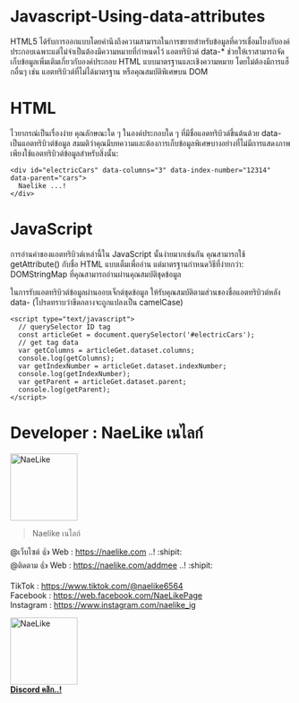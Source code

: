 # Javascript-Using-data-attributes
HTML5 ได้รับการออกแบบโดยคำนึงถึงความสามารถในการขยายสำหรับข้อมูลที่ควรเชื่อมโยงกับองค์ประกอบเฉพาะแต่ไม่จำเป็นต้องมีความหมายที่กำหนดไว้ แอตทริบิวต์ data-* ช่วยให้เราสามารถจัดเก็บข้อมูลเพิ่มเติมเกี่ยวกับองค์ประกอบ HTML แบบมาตรฐานและเชิงความหมาย โดยไม่ต้องมีการแฮ็กอื่นๆ เช่น แอตทริบิวต์ที่ไม่ได้มาตรฐาน หรือคุณสมบัติพิเศษบน DOM

# HTML 
ไวยากรณ์เป็นเรื่องง่าย คุณลักษณะใด ๆ ในองค์ประกอบใด ๆ ที่มีชื่อแอตทริบิวต์ขึ้นต้นด้วย data- เป็นแอตทริบิวต์ข้อมูล สมมติว่าคุณมีบทความและต้องการเก็บข้อมูลพิเศษบางอย่างที่ไม่มีการแสดงภาพ เพียงใช้แอตทริบิวต์ข้อมูลสำหรับสิ่งนั้น:
```
<div id="electricCars" data-columns="3" data-index-number="12314" data-parent="cars">
  Naelike ...!
</div>
```

# JavaScript
การอ่านค่าของแอตทริบิวต์เหล่านี้ใน JavaScript นั้นง่ายมากเช่นกัน คุณสามารถใช้ getAttribute() กับชื่อ HTML แบบเต็มเพื่ออ่าน แต่มาตรฐานกำหนดวิธีที่ง่ายกว่า: DOMStringMap ที่คุณสามารถอ่านผ่านคุณสมบัติชุดข้อมูล

ในการรับแอตทริบิวต์ข้อมูลผ่านออบเจ็กต์ชุดข้อมูล ให้รับคุณสมบัติตามส่วนของชื่อแอตทริบิวต์หลัง data- (โปรดทราบว่าขีดกลางจะถูกแปลงเป็น camelCase)

```
<script type="text/javascript">
  // querySelector ID tag
  const articleGet = document.querySelector('#electricCars');
  // get tag data
  var getColumns = articleGet.dataset.columns;
  console.log(getColumns);
  var getIndexNumber = articleGet.dataset.indexNumber;
  console.log(getIndexNumber);
  var getParent = articleGet.dataset.parent;
  console.log(getParent);
</script>
```

# Developer : NaeLike เนไลก์

<img class="rounded" src="http://img.in.th/images/c938fdabdf2a1d4b2deda8ffea4fa189.jpg" width="120" alt="NaeLike"> 

> Naelike เนไลก์

@เว็บไซต์ :+1: Web :  <https://naelike.com> ..! :shipit:
<br>
@ติดตาม :+1: Web :  <https://naelike.com/addmee> ..! :shipit:

TikTok :  <https://www.tiktok.com/@naelike6564>
<br>
Facebook :  <https://web.facebook.com/NaeLikePage>
<br>
Instagram :  <https://www.instagram.com/naelike_ig>
<br>


<a href="https://link.ckpzmc.xyz/dispnae"> 
   <img class="rounded" src="https://i.pinimg.com/originals/1a/9a/f1/1a9af177bdcd0bd93568e59bb7600cbe.png" width="120" alt="NaeLike"> 
   </br>
   <b class="fs-12">Discord คลิก..!</b> 
</a>

